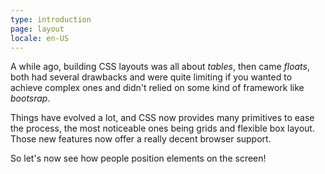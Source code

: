```yaml
---
type: introduction
page: layout
locale: en-US
---
```

A while ago, building CSS layouts was all about *tables*, then came *floats*,
both had several drawbacks and were quite limiting if you wanted to achieve
complex ones and didn't relied on some kind of framework like *bootsrap*.

Things have evolved a lot, and CSS now provides many primitives to ease the process,
the most noticeable ones being grids and flexible box layout.
Those new features now offer a really decent browser support.

So let's now see how people position elements on the screen!
